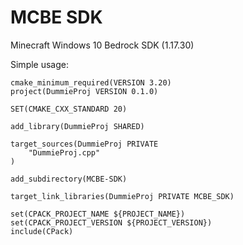# MCBE SDK
 Minecraft Windows 10 Bedrock SDK (1.17.30)

Simple usage:

```
cmake_minimum_required(VERSION 3.20)
project(DummieProj VERSION 0.1.0)

SET(CMAKE_CXX_STANDARD 20)

add_library(DummieProj SHARED)

target_sources(DummieProj PRIVATE
    "DummieProj.cpp"
)

add_subdirectory(MCBE-SDK)

target_link_libraries(DummieProj PRIVATE MCBE_SDK)

set(CPACK_PROJECT_NAME ${PROJECT_NAME})
set(CPACK_PROJECT_VERSION ${PROJECT_VERSION})
include(CPack)
```
